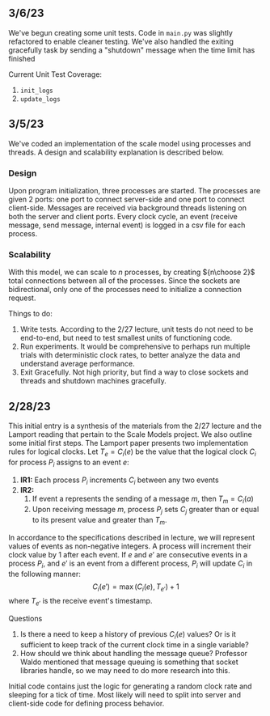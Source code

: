 ## 3/6/23
We've begun creating some unit tests. Code in `main.py` was slightly refactored to enable
cleaner testing. We've also handled the exiting gracefully task by sending a "shutdown" message when the time limit has finished

Current Unit Test Coverage:
1. `init_logs`
2. `update_logs`

## 3/5/23
We've coded an implementation of the scale model using processes and threads. A design and scalability explanation is described below.
### Design
Upon program initialization, three processes are started. The processes are given 
2 ports: one port to connect server-side and one port to connect client-side. Messages
are received via background threads listening on both the server and client ports. Every clock cycle,
an event (receive message, send message, internal event) is logged in a csv file for each process.

### Scalability
With this model, we can scale to $n$ processes, by creating ${n\choose 2}$ total connections between all of the processes. Since the sockets 
are bidirectional, only one of the processes need to initialize a connection request.

Things to do:
1. Write tests. According to the 2/27 lecture, unit tests do not need to be end-to-end, 
but need to test smallest units of functioning code. 
2. Run experiments. It would be comprehensive to perhaps run multiple trials with deterministic clock rates, to better analyze the data and understand average performance. 
3. Exit Gracefully. Not high priority, but find a way to close sockets and threads and shutdown machines gracefully.


## 2/28/23
This initial entry is a synthesis of the materials from the 2/27 lecture and the Lamport reading that pertain to the Scale Models project. We also outline some initial first steps.
The Lamport paper presents two implementation rules for logical clocks. Let $T_e = C_i(e)$ be the value that the logical clock $C_i$ for process $P_i$ assigns to an event $e$:

1. **IR1:** Each process $P_i$ increments $C_i$ between any two events
2. **IR2:**
   1. If event a represents the sending of a message $m$, then $T_m = C_i(a)$
   2. Upon receiving message $m$, process $P_j$ sets $C_j$ greater than or equal to its present value and greater than $T_m$.

In accordance to the specifications described in lecture, we will represent values of events as non-negative integers. A process will increment their clock value by 1 after each event. If $e$ and $e'$ are consecutive events in a process $P_i$, and $e'$ is an event from a different process, $P_i$ will update $C_i$ in the following manner:
$$C_i(e') = \max(C_i(e), T_{e'}) + 1$$
where $T_{e'}$ is the receive event's timestamp.

Questions
1. Is there a need to keep a history of previous $C_i(e)$ values? Or is it sufficient to keep track of the current clock time in a single variable?
2. How should we think about handling the message queue? Professor Waldo mentioned that message queuing is something that socket libraries handle, so we may need to do more research into this.

Initial code contains just the logic for generating a random clock rate and sleeping for a tick of time. Most likely will need to split into server and client-side code for defining process behavior.

